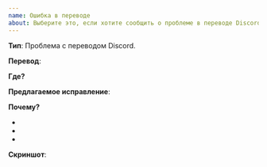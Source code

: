 ```yaml
---
name: Ошибка в переводе
about: Выберите это, если хотите сообщить о проблеме в переводе Discord.
---
```


<!--

Здравствуйте, я «стрелочный» комментарий! Я в этом тексте, чтобы помочь тебе с оформлением этой проблемы.

Как только мы завершим, пожалуйста, пообещай убрать меня из текста, вместе с моими стрелочками, ведь меня никто больше не увидит, кроме тебя! <3

Для начал, давай убедимся в кое-чём… Пробовал ли ты искать свою строку через поиск в секции «Ишьюс» (Issues) без `is:open`? Если пробовал и ничего не нашлось, мы можем продолжать. Иначе, давай попробуем:

1. Открой следующую ссылку: https://github.com/snowball-dev-group/discord-contrib-ru-issues-app/issues

2. Под всеми секциями найди поисковую строку и замени «is:open» на проблемную строку (желательно, сохранив все запятые, точки и всё такое, регистр значения не имеет; вписывать строку полностью не совсем нужно).

3. Нажми Enter. Нашлось что-нибудь? Если да, пройдись по всем найденным проблемам и посмотри, не сообщил ли кто-то о такой же проблеме ранее.

Если сообщили, не имеет смысл открывать новый «ишью» (issue). Вгляни на его статус, если там грозное «Closed», значит кто-то обозначил проблему, как исправленную и «закрыл». Пишем недовольный комментарий, что ничего не исправлено, прилагаем все свои доказательства! Ну а эту вкладку можно закрыть (:

Никаких результатов? Ну, мы, кажется, первооткрыватели, ура! Переходим к заполнению этого «ишью» (issue). Не забудь меня убрать, хорошо?

-->

<!-- Перед вами почти готовый «ишью», ничего (почти) менять не надо, кроме тех мест, где я скажу -->

**Тип**: Проблема с переводом Discord.

**Перевод**:

> <!-- Вставь сюда оригинальный перевод. Кстати, строки можно сносить и они будут объединены, не забывай приписывать «>» в начале каждой строки, пустая строка с «>» символизирует разделение между параграфами -->
>
> <!-- Хоба! -->

**Где?** <!-- Где располагается эта строка? Например, «В самом низу магазина с играми», «Название секции в настройках» -->

**Предлагаемое исправление**:

> <!-- Если можешь, предложи вариант исправления. Если нет, убери «**Предлагаемое исправление**:» сверху -->

**Почему?**

- <!-- Заменив меня с моими стрелочками, опиши, почему этот перевод плох -->
- <!-- Например: Не «заблокировать», а «забанить» -->
- <!-- Если что, «-» в начале строки значит список -->
  <!-- Вы можете дополнять прошлый пункт, для этого добавьте два пробела --->

  <!-- Пропустите строку И ЗАТЕМ добавьте два пробела для новой строки в тексте пункта. Как это сделал я, только что! Неведомый трюкач! -->

**Скриншот**:

<!--

Здесь ты можешь вставить скриншот с проблемой:

Выдели меня и нажми Ctrl+V, чтобы загрузить скриншот на GitHub и вставить его сюда.

Или загрузи его на какой-то другой сервис и, используя «![Текстовое описание картинки](https://ссылка_на_картинку.рф/здесь-12345.jpg)», вставь.

Друг, друг, пожалуууйста! Вырежи только нужную часть на скриншоте! Дело в том, что вставив сюда скриншот всего своего рабочего стола, ты буквально поделишься им со всем миром, а также нам будет сложно искать строку на нём. А вдруг кто-то заметит твой номер телефона или e-mail?! O_O

На компьютере, выдели её в Paint и скопируй через Ctrl+C, либо сделай скриншот «Ножницами» (они так и называются, нажми Win и набери «Ножницы»), либо используй Ctrl+Screen с удобной программой ShareX — https://getsharex.com/.

На Android, для созданного скриншота, в галерее, скорее всего будет пункт «Редактировать» и там возможно ты можешь вырезать нужную часть, либо выделить её, тщательно замазав конфидент… (тьфу, язык сломаешь!) конфиденциальную информацию.

Для iOS следуй официальному руководству: https://support.apple.com/ru-ru/HT200289.

-->

<!-- Ну вот и всё, наше сообщение готово. Теперь мы можем попрощаться… Давай обнимемся бро! *Виртуальные обнимашки* Мы ещё увидимся, я надеюсь. Теперь, как ты пообещал, убери меня из текста, ведь я больше не буду нужен кому-то! Спасибо, что помогаешь улучшать Discord~ -->
